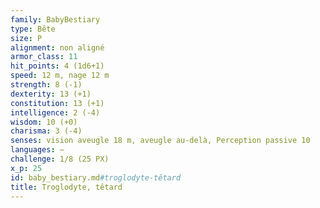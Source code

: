 ```yaml
---
family: BabyBestiary
type: Bête
size: P
alignment: non aligné
armor_class: 11
hit_points: 4 (1d6+1)
speed: 12 m, nage 12 m
strength: 8 (-1)
dexterity: 13 (+1)
constitution: 13 (+1)
intelligence: 2 (-4)
wisdom: 10 (+0)
charisma: 3 (-4)
senses: vision aveugle 18 m, aveugle au-delà, Perception passive 10
languages: —
challenge: 1/8 (25 PX)
x_p: 25
id: baby_bestiary.md#troglodyte-têtard
title: Troglodyte, têtard
---
```


